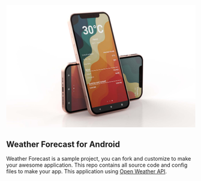 ![top-banner](images/banner.jpg)
## Weather Forecast for Android
Weather Forecast is a sample project, you can fork and customize to make your awesome application. This repo contains all source code and config files to make your app. This application using [Open Weather API](https://openweathermap.org/api).
